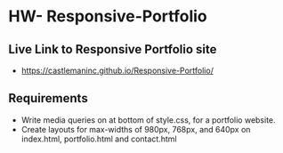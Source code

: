 # HW- Responsive-Portfolio

## Live Link to Responsive Portfolio site 
- https://castlemaninc.github.io/Responsive-Portfolio/

## Requirements
 - Write media queries on at bottom of style.css, for a portfolio website. 
 - Create layouts for max-widths of 980px, 768px, and 640px on index.html, portfolio.html and contact.html 

  



